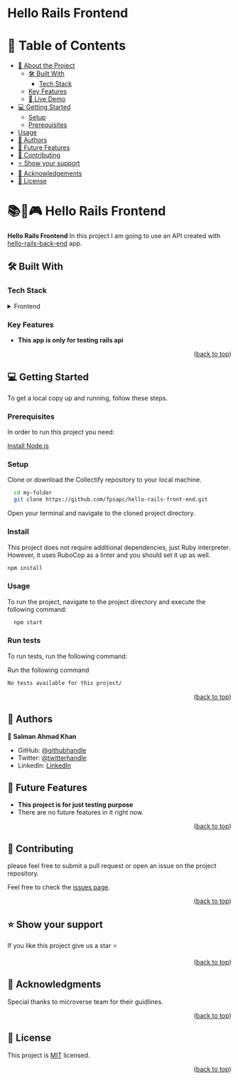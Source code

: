 <a name="readme-top"></a>

# Hello Rails Frontend



<!-- TABLE OF CONTENTS -->

# 📗 Table of Contents

- [📖 About the Project](#about-project)
  - [🛠 Built With](#built-with)
    - [Tech Stack](#tech-stack)
  - [Key Features](#key-features)
  - [🚀 Live Demo](#live-demo)
- [💻 Getting Started](#getting-started)
  - [Setup](#setup)
  - [Prerequisites](#prerequisites)
 - [Usage](#usage)
- [👥 Authors](#authors)
- [🔭 Future Features](#future-features)
- [🤝 Contributing](#contributing)
- [⭐️ Show your support](#support)
- [🙏 Acknowledgements](#acknowledgements)
- [📝 License](#license)

<!-- PROJECT DESCRIPTION -->

# 📚🎵🎮 Hello Rails Frontend <a name="about-project"></a>

**Hello Rails Frontend** In this project I am going to use an API created with <a href="https://github.com/fpsapc/hello-react-back-end">hello-rails-back-end</a> app. 




## 🛠 Built With <a name="built-with"></a>

### Tech Stack <a name="tech-stack"></a>

<!-- <details>
  <summary>Client</summary>
  <ul>
    <li><a href="https://reactjs.org/">React.js</a></li>
  </ul>
</details> -->

<details>
<summary>Frontend</summary>
  <ul>
    <li><a href="https://www.react.dev/">React</a></li>
  </ul>
</details>


<!-- Features -->

### Key Features <a name="key-features"></a>

- **This app is only for testing rails api** 

<p align="right">(<a href="#readme-top">back to top</a>)</p>

<!-- GETTING STARTED -->

## 💻 Getting Started <a name="getting-started"></a>

To get a local copy up and running, follow these steps.

### Prerequisites

In order to run this project you need:

[Install Node.js](https://nodejs.org/en)

### Setup

Clone or download the Collectify repository to your local machine.
```sh
  cd my-folder
  git clone https://github.com/fpsapc/hello-rails-front-end.git
```
Open your terminal and navigate to the cloned project directory.

### Install

This project does not require additional dependencies, just Ruby interpreter. However, it uses RuboCop as a linter and you should set it up as well.

```sh
npm install
```


### Usage
 
To run the project, navigate to the project directory and execute the following command:

```sh
  npm start
```

### Run tests

To run tests, run the following command:

Run the following command
```sh
No tests available for this project/
```

<p align="right">(<a href="#readme-top">back to top</a>)</p>

## 👥 Authors <a name="authors"></a>

👤 **Salman Ahmad Khan**
- GitHub: [@githubhandle](https://github.com/fpsapc)
- Twitter: [@twitterhandle](https://twitter.com/fpsapc)
- LinkedIn: [LinkedIn](https://linkedin.com/in/salman-ahmad1987 )

<!-- FUTURE FEATURES -->

## 🔭 Future Features <a name="future-features"></a>

- **This project is for just testing purpose**
- There are no future features in it right now.

<p align="right">(<a href="#readme-top">back to top</a>)</p>

<!-- CONTRIBUTING -->

## 🤝 Contributing <a name="contributing"></a>

please feel free to submit a pull request or open an issue on the project repository.

Feel free to check the [issues page](../../issues/).

<p align="right">(<a href="#readme-top">back to top</a>)</p>

<!-- SUPPORT -->

## ⭐️ Show your support <a name="support"></a>

If you like this project give us a star ⭐️

<p align="right">(<a href="#readme-top">back to top</a>)</p>

<!-- ACKNOWLEDGEMENTS -->

## 🙏 Acknowledgments <a name="acknowledgements"></a>

Special thanks to microverse team for their guidlines.

<p align="right">(<a href="#readme-top">back to top</a>)</p>


<!-- LICENSE -->

## 📝 License <a name="license"></a>

This project is [MIT](./LICENSE) licensed.


<p align="right">(<a href="#readme-top">back to top</a>)</p>
